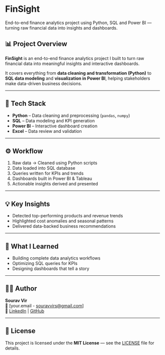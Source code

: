# FinSight
End-to-end finance analytics project using Python, SQL and Power BI — turning raw financial data into insights and dashboards.

## 📊 Project Overview

**FinSight** is an end-to-end finance analytics project I built to turn raw financial data into meaningful insights and interactive dashboards.

It covers everything from **data cleaning and transformation (Python)** to **SQL data modeling** and **visualization in Power BI**, helping stakeholders make data-driven business decisions.

---

## 🚀 Tech Stack
- **Python** – Data cleaning and preprocessing (`pandas`, `numpy`)
- **SQL** – Data modeling and KPI generation  
- **Power BI** – Interactive dashboard creation   
- **Excel** – Data review and validation  

---

## ⚙️ Workflow
1. Raw data → Cleaned using Python scripts  
2. Data loaded into SQL database  
3. Queries written for KPIs and trends  
4. Dashboards built in Power BI & Tableau  
5. Actionable insights derived and presented
   


---

## 💡 Key Insights
- Detected top-performing products and revenue trends  
- Highlighted cost anomalies and seasonal patterns  
- Delivered data-backed business recommendations  

---

## 🧠 What I Learned
- Building complete data analytics workflows  
- Optimizing SQL queries for KPIs  
- Designing dashboards that tell a story  

---

## 🧑‍💻 Author
**Sourav Vir**  
📧 [your.email - souravvirs@gmail.com]  
🔗 [LinkedIn]([https://www.linkedin.com/in/yourprofile](https://www.linkedin.com/in/souravvir/)) | [GitHub](https://github.com/souravvir)

---

## 🪪 License
This project is licensed under the **MIT License** — see the [LICENSE](LICENSE) file for details.
